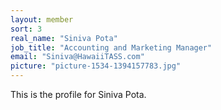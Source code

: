 ```yaml
---
layout: member
sort: 3
real_name: "Siniva Pota"
job_title: "Accounting and Marketing Manager"
email: "Siniva@HawaiiTASS.com"
picture: "picture-1534-1394157783.jpg"
---
```

This is the profile for Siniva Pota.